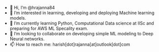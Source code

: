 - 👋 Hi, I’m @hrajanna84
- 👀 I’m interested in learning, developing and deploying Machine learning models.
- 🌱 I’m currently learning Python, Computational Data science at IISc and preparing for AWS ML Specality exam.
- 💞️ I’m looking to collaborate on developing simple ML modeling to Deep Neural networks.
- 📫 How to reach me: harish[dot]rajanna[at]outlook[dot]com

<!---
hrajanna84/hrajanna84 is a ✨ special ✨ repository because its `README.md` (this file) appears on your GitHub profile.
You can click the Preview link to take a look at your changes.
--->
